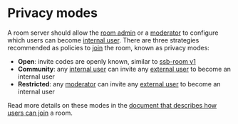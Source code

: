 # Privacy modes

A room server should allow the [room admin](../Stakeholders/Room%20admin.md) or a [moderator](../Stakeholders/Moderator.md) to configure which users can become [internal user](../Stakeholders/Internal%20user.md). There are three strategies recommended as policies to [join](../Participation/Joining.md) the room, known as privacy modes:

- **Open**: invite codes are openly known, similar to [ssb-room v1](https://github.com/staltz/ssb-room)
- **Community**: any [internal user](../Stakeholders/Internal%20user.md) can invite any [external user](../Stakeholders/External%20user.md) to become an internal user
- **Restricted**: any [moderator](../Stakeholders/Moderator.md) can invite any [external user](../Stakeholders/External%20user.md) to become an internal user

Read more details on these modes in the [document that describes how users can join](../Participation/Joining.md) a room.